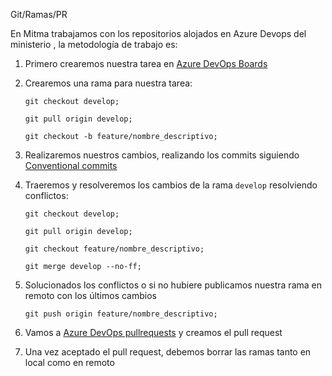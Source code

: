 
Git/Ramas/PR

En Mitma trabajamos con los repositorios alojados en Azure Devops del ministerio
, la metodología de trabajo es:



1. Primero crearemos nuestra tarea en <a
href="https://fomentogobes.visualstudio.com/Portal.Web.DrupalAWS/_boards/directory"
target="_blank">Azure DevOps Boards</a>
2. Crearemos una rama para nuestra tarea:

    ````
    git checkout develop;
    ````

    ````
    git pull origin develop;
    ````

    ````
    git checkout -b feature/nombre_descriptivo;
    ````

3. Realizaremos nuestros cambios, realizando los commits siguiendo <a
href="https://www.conventionalcommits.org/en/v1.0.0/#summary" target="_blank">
Conventional commits</a>

4. Traeremos y resolveremos los cambios de la rama ``develop`` resolviendo
conflictos:

    ````
    git checkout develop;
    ````

    ````
    git pull origin develop;
    ````

    ````
    git checkout feature/nombre_descriptivo;
    ````

    ````
    git merge develop --no-ff;
    ````

5. Solucionados los conflictos o si no hubiere publicamos nuestra rama en remoto
con los últimos cambios
    ````
    git push origin feature/nombre_descriptivo;
    ````

6. Vamos a <a
href="https://fomentogobes.visualstudio.com/Portal.Web.DrupalAWS/_git/Cedex/pullrequests"
target="_blank">Azure DevOps pullrequests</a> y creamos el pull request

7. Una vez aceptado el pull request, debemos borrar las ramas tanto en local
como en remoto
